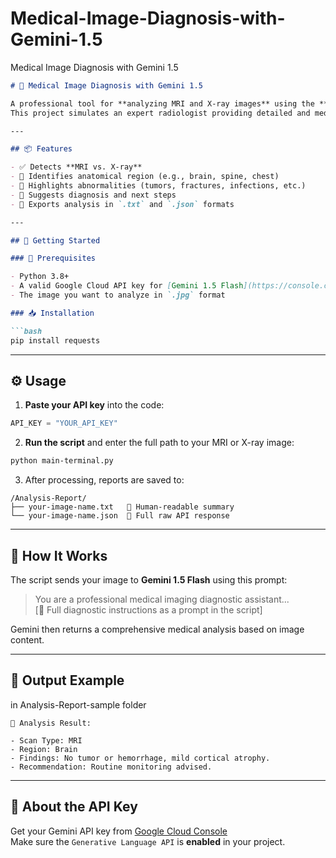 # Medical-Image-Diagnosis-with-Gemini-1.5
Medical Image Diagnosis with Gemini 1.5
```markdown
# 🧠 Medical Image Diagnosis with Gemini 1.5

A professional tool for **analyzing MRI and X-ray images** using the **Gemini 1.5 Flash API** by Google.  
This project simulates an expert radiologist providing detailed and medically accurate reports.

---

## 📦 Features

- ✅ Detects **MRI vs. X-ray**
- 🧠 Identifies anatomical region (e.g., brain, spine, chest)
- 🔬 Highlights abnormalities (tumors, fractures, infections, etc.)
- 🏥 Suggests diagnosis and next steps
- 💾 Exports analysis in `.txt` and `.json` formats

---

## 🚀 Getting Started

### 🔧 Prerequisites

- Python 3.8+
- A valid Google Cloud API key for [Gemini 1.5 Flash](https://console.cloud.google.com/apis/credentials)
- The image you want to analyze in `.jpg` format

### 📥 Installation

```bash
pip install requests
```

---

## ⚙️ Usage

1. **Paste your API key** into the code:

```python
API_KEY = "YOUR_API_KEY"
```

2. **Run the script** and enter the full path to your MRI or X-ray image:

```bash
python main-terminal.py
```

3. After processing, reports are saved to:

```
/Analysis-Report/
├── your-image-name.txt   📝 Human-readable summary
└── your-image-name.json  🧾 Full raw API response
```

---

## 🧠 How It Works

The script sends your image to **Gemini 1.5 Flash** using this prompt:

> You are a professional medical imaging diagnostic assistant...  
> [💬 Full diagnostic instructions as a prompt in the script]

Gemini then returns a comprehensive medical analysis based on image content.

---

## 📁 Output Example
in Analysis-Report-sample folder
```
🧠 Analysis Result:

- Scan Type: MRI
- Region: Brain
- Findings: No tumor or hemorrhage, mild cortical atrophy.
- Recommendation: Routine monitoring advised.
```

---

## 🔐 About the API Key

Get your Gemini API key from [Google Cloud Console](https://console.cloud.google.com/apis/credentials)  
Make sure the `Generative Language API` is **enabled** in your project.

